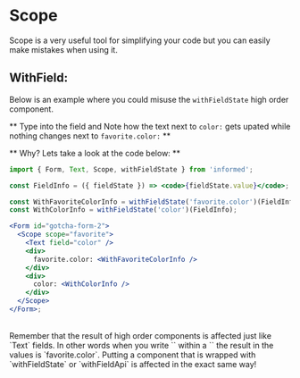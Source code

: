 # Scope

Scope is a very useful tool for simplifying your code but you can easily make
mistakes when using it.

## WithField:

Below is an example where you could misuse the `withFieldState` high order
component.

**
Type into the field and Note how the text next to `color:` gets upated while nothing
changes next to `favorite.color:`
**

<!-- STORY -->

**
Why? Lets take a look at the code below:
**

<!-- IDFK Strange issue where i need this commnet or code formatting is messed up -->

```jsx
import { Form, Text, Scope, withFieldState } from 'informed';

const FieldInfo = ({ fieldState }) => <code>{fieldState.value}</code>;

const WithFavoriteColorInfo = withFieldState('favorite.color')(FieldInfo);
const WithColorInfo = withFieldState('color')(FieldInfo);

<Form id="gotcha-form-2">
  <Scope scope="favorite">
    <Text field="color" />
    <div>
      favorite.color: <WithFavoriteColorInfo />
    </div>
    <div>
      color: <WithColorInfo />
    </div>
  </Scope>
</Form>;
```

<br/>
Remember that the result of high order components is affected just like `Text`
fields. In other words when you write `<Text field="color" />` within a
`<Scope scope="favorite" />` the result in the values is `favorite.color`.
Putting a component that is wrapped with `withFieldState` or `withFieldApi` is
affected in the exact same way!

